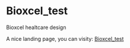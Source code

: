 # Bioxcel_test
Bioxcel healtcare design

A nice landing page, you can visity: [Bioxcel_test](https://carlosblinf.github.io/Bioxcel_test)